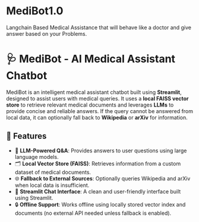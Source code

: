 # MediBot1.0
Langchain Based Medical Assistance that will behave like a doctor and give answer based on your Problems. 
# 🩺 MediBot - AI Medical Assistant Chatbot

MediBot is an intelligent medical assistant chatbot built using **Streamlit**, designed to assist users with medical queries. It uses a **local FAISS vector store** to retrieve relevant medical documents and leverages **LLMs** to provide concise and reliable answers. If the query cannot be answered from local data, it can optionally fall back to **Wikipedia** or **arXiv** for information.

## 🚀 Features

- 🧠 **LLM-Powered Q&A**: Provides answers to user questions using large language models.
- 🗂️ **Local Vector Store (FAISS)**: Retrieves information from a custom dataset of medical documents.
- 🌐 **Fallback to External Sources**: Optionally queries Wikipedia and arXiv when local data is insufficient.
- 💬 **Streamlit Chat Interface**: A clean and user-friendly interface built using Streamlit.
- 🔒 **Offline Support**: Works offline using locally stored vector index and documents (no external API needed unless fallback is enabled).

